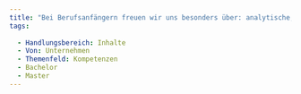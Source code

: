 ```yaml
---
title: "Bei Berufsanfängern freuen wir uns besonders über: analytische, konzeptionelle Fähigkeiten"
tags:
  
  - Handlungsbereich: Inhalte
  - Von: Unternehmen
  - Themenfeld: Kompetenzen
  - Bachelor
  - Master
---
```

